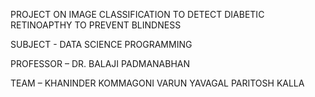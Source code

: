 

PROJECT ON IMAGE CLASSIFICATION TO DETECT DIABETIC RETINOAPTHY TO PREVENT BLINDNESS

SUBJECT - DATA SCIENCE PROGRAMMING


PROFESSOR – DR. BALAJI PADMANABHAN

TEAM –
KHANINDER KOMMAGONI
VARUN YAVAGAL
PARITOSH KALLA



